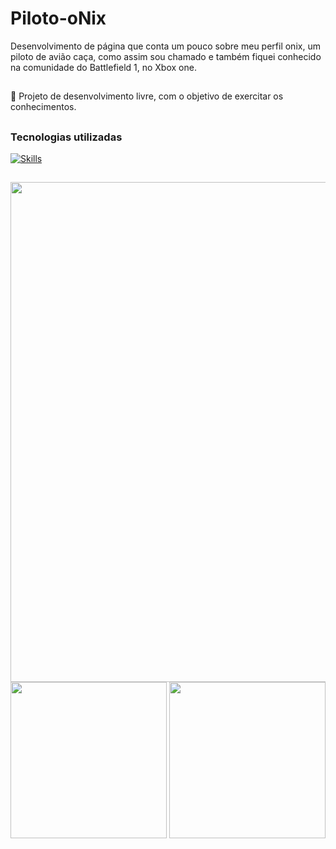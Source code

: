 # Piloto-oNix
Desenvolvimento de página que conta um pouco sobre meu perfil onix, um piloto de avião caça, como assim sou chamado e também fiquei conhecido na comunidade do Battlefield 1, no Xbox one.

##

🎯 Projeto de desenvolvimento livre, com o objetivo de exercitar os conhecimentos.

##

<h3>Tecnologias utilizadas</h3>

[![Skills](https://skillicons.dev/icons?i=html,css,bootstrap,javascript)](https://github.com/GabrielModesto-O)
##


<img width='800px' src="https://github.com/GabrielModesto-O/Piloto-oNix/assets/122651099/c23b7f54-2610-4295-b795-4da309863b87"/>

<img width='250px' src="https://github.com/GabrielModesto-O/Piloto-oNix/assets/122651099/32b1a9af-a53b-4a77-a8e8-a68d33691fd0"/>

<img width='250px' src="https://github.com/GabrielModesto-O/Piloto-oNix/assets/122651099/021ebbaa-7dfa-4539-93c8-07fcd6bdc004"/>


